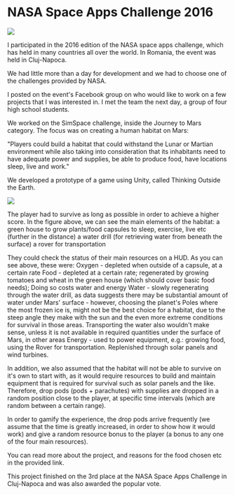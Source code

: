 # NASA Space﻿ Apps Challenge 2016

![](http://www.dan-avram.com/uploads/4/0/2/9/40294933/3124385.png)

I participated in the 2016 edition of the NASA space apps challenge, which has held in many countries all over the world. In Romania, the event was held in Cluj-Napoca.

We had little more than a day for development and we had to choose one of the challenges provided by NASA.

I posted on the event's Facebook group on who would like to work on a few projects that I was interested in. I met the team the next day, a group of four high school students.

We worked on the SimSpace challenge, inside the Journey to Mars category. The focus was on creating a human habitat on Mars:

"Players could build a habitat that could withstand the Lunar or Martian environment while also taking into consideration that its inhabitants need to have adequate power and supplies, be able to produce food, have locations sleep, live and work."

We developed a prototype of a game using Unity, called Thinking Outside the Earth. 

![](http://www.dan-avram.com/uploads/4/0/2/9/40294933/9738831_orig.jpg)

The player had to survive as long as possible in order to achieve a higher score. In the figure above, we can see the main elements of the habitat:
a green house to grow plants/food
capsules to sleep, exercise, live etc (further in the distance)
a water drill (for retrieving water from beneath the surface)
a rover for transportation

They could check the status of their main resources on a HUD. As you can see above, these were:
Oxygen - depleted when outside of a capsule, at a certain rate 
Food - depleted at a certain rate; regenerated by growing tomatoes and wheat in the green house (which should cover basic food needs); Doing so costs water and energy
Water - slowly regenerating through the water drill, as data suggests there may be substantial amount of water under Mars' surface - however, choosing the planet's Poles where the most frozen ice is, might not be the best choice for a habitat, due to the steep angle they make with the sun and the even more extreme conditions for survival in those areas. Transporting the water also wouldn't make sense, unless it is not available in required quantities under the surface of Mars, in other areas
Energy - used to power equipment, e.g.: growing food, using the Rover for transportation. Replenished through solar panels and wind turbines.

In addition, we also assumed that the habitat will not be able to survive on it's own to start with, as it would require resources to build and maintain equipment that is required for survival such as solar panels and the like. Therefore, drop pods (pods + parachutes) with supplies are dropped in a random position close to the player, at specific time intervals (which are random between a certain range).

In order to gamify the experience, the drop pods arrive frequently (we assume that the time is greatly increased, in order to show how it would work) and give a random resource bonus to the player (a bonus to any one of the four main resources).

You can read more about the project, and reasons for the food chosen etc in the provided link.

This project finished on the 3rd place at the NASA Space Apps Challenge in Cluj-Napoca and was also awarded the popular vote.
